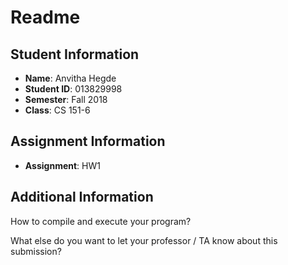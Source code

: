 # Readme

## Student Information

- **Name**: Anvitha Hegde
- **Student ID**: 013829998
- **Semester**: Fall 2018
- **Class**: CS 151-6

## Assignment Information
- **Assignment**: HW1

## Additional Information

How to compile and execute your program?

What else do you want to let your professor / TA know about this submission?
